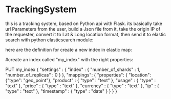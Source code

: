 # TrackingSystem
this is a tracking system, based on Python api with Flask.
its basically take url Parameters from the user, build a Json file from it,
take the origin IP of the requester, convert it to Lat & Long location format,
then send it to elastic search with python elasticsearch module:

here are the definition for create a new index in elastic map:

#create an index called "my_index" with the right properties:

PUT my_index
{
    "settings" : {
        "index" : {
            "number_of_shards" : 1, 
            "number_of_replicas" : 0
        }
    },
  "mappings": {
    "properties": {
      "location": {"type": "geo_point"},
       "product" : { "type" : "text" },
        "usage" : { "type" : "text" },
          "price" : { "type" : "text" },
            "currency" : { "type" : "text" },
              "ip" : { "type" : "text" },
                  "timestamp" : { "type" : "date" }
    }
  }
}

